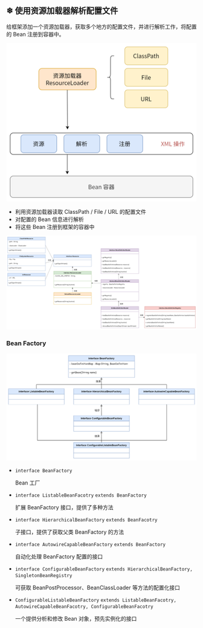 ## ❄ 使用资源加载器解析配置文件

给框架添加一个资源加载器，获取多个地方的配置文件，并进行解析工作，将配置的 Bean 注册到容器中。

![](../imgs/05/1.png)

- 利用资源加载器读取 ClassPath / File / URL 的配置文件
- 对配置的 Bean 信息进行解析
- 将这些 Bean 注册到框架的容器中

![](../imgs/05/class.png)


### Bean Factory

![](../imgs/05/factory_class.png)

- `interface BeanFactory`

  Bean 工厂

- `interface ListableBeanFacotry` `extends BeanFactory`

  扩展 BeanFactory 接口，提供了多种方法

- `interface HierarchicalBeanFactory` `extends BeanFacotry`

  子接口，提供了获取父类 BeanFactory 的方法

- `interface AutowireCapableBeanFactory` `extends BeanFactory`
  
  自动化处理 BeanFactory 配置的接口

- `interface ConfigurableBeanFactory` `extends HierarchicalBeanFactory, SingletonBeanRegistry`
  
  可获取 BeanPostProcessor、BeanClassLoader 等方法的配置化接口

- `ConfigurableListableBeanFactory` `extends ListableBeanFacotry, AutowireCapableBeanFacotry, ConfigurableBeanFacotry`
 
  一个提供分析和修改 Bean 对象，预先实例化的接口
